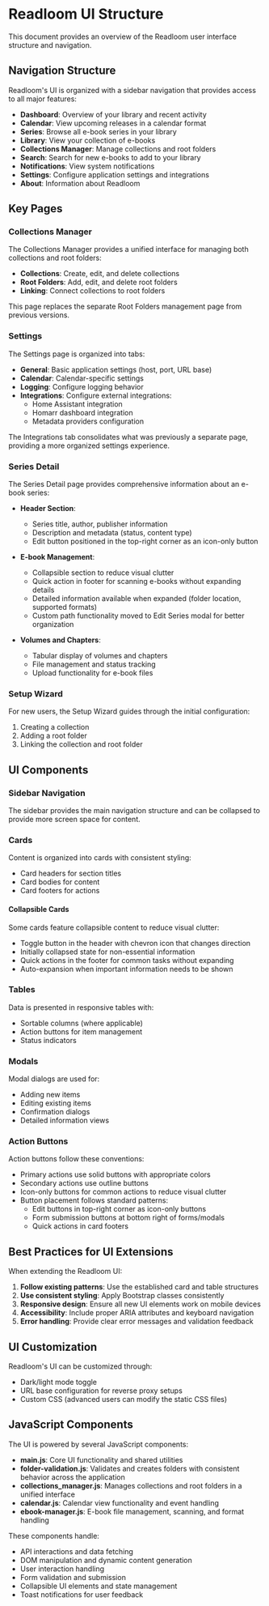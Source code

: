 # Readloom UI Structure

This document provides an overview of the Readloom user interface structure and navigation.

## Navigation Structure

Readloom's UI is organized with a sidebar navigation that provides access to all major features:

- **Dashboard**: Overview of your library and recent activity
- **Calendar**: View upcoming releases in a calendar format
- **Series**: Browse all e-book series in your library
- **Library**: View your collection of e-books
- **Collections Manager**: Manage collections and root folders
- **Search**: Search for new e-books to add to your library
- **Notifications**: View system notifications
- **Settings**: Configure application settings and integrations
- **About**: Information about Readloom

## Key Pages

### Collections Manager

The Collections Manager provides a unified interface for managing both collections and root folders:

- **Collections**: Create, edit, and delete collections
- **Root Folders**: Add, edit, and delete root folders
- **Linking**: Connect collections to root folders

This page replaces the separate Root Folders management page from previous versions.

### Settings

The Settings page is organized into tabs:

- **General**: Basic application settings (host, port, URL base)
- **Calendar**: Calendar-specific settings
- **Logging**: Configure logging behavior
- **Integrations**: Configure external integrations:
  - Home Assistant integration
  - Homarr dashboard integration
  - Metadata providers configuration

The Integrations tab consolidates what was previously a separate page, providing a more organized settings experience.

### Series Detail

The Series Detail page provides comprehensive information about an e-book series:

- **Header Section**: 
  - Series title, author, publisher information
  - Description and metadata (status, content type)
  - Edit button positioned in the top-right corner as an icon-only button

- **E-book Management**: 
  - Collapsible section to reduce visual clutter
  - Quick action in footer for scanning e-books without expanding details
  - Detailed information available when expanded (folder location, supported formats)
  - Custom path functionality moved to Edit Series modal for better organization

- **Volumes and Chapters**: 
  - Tabular display of volumes and chapters
  - File management and status tracking
  - Upload functionality for e-book files

### Setup Wizard

For new users, the Setup Wizard guides through the initial configuration:

1. Creating a collection
2. Adding a root folder
3. Linking the collection and root folder

## UI Components

### Sidebar Navigation

The sidebar provides the main navigation structure and can be collapsed to provide more screen space for content.

### Cards

Content is organized into cards with consistent styling:

- Card headers for section titles
- Card bodies for content
- Card footers for actions

#### Collapsible Cards

Some cards feature collapsible content to reduce visual clutter:

- Toggle button in the header with chevron icon that changes direction
- Initially collapsed state for non-essential information
- Quick actions in the footer for common tasks without expanding
- Auto-expansion when important information needs to be shown

### Tables

Data is presented in responsive tables with:

- Sortable columns (where applicable)
- Action buttons for item management
- Status indicators

### Modals

Modal dialogs are used for:

- Adding new items
- Editing existing items
- Confirmation dialogs
- Detailed information views

### Action Buttons

Action buttons follow these conventions:

- Primary actions use solid buttons with appropriate colors
- Secondary actions use outline buttons
- Icon-only buttons for common actions to reduce visual clutter
- Button placement follows standard patterns:
  - Edit buttons in top-right corner as icon-only buttons
  - Form submission buttons at bottom right of forms/modals
  - Quick actions in card footers

## Best Practices for UI Extensions

When extending the Readloom UI:

1. **Follow existing patterns**: Use the established card and table structures
2. **Use consistent styling**: Apply Bootstrap classes consistently
3. **Responsive design**: Ensure all new UI elements work on mobile devices
4. **Accessibility**: Include proper ARIA attributes and keyboard navigation
5. **Error handling**: Provide clear error messages and validation feedback

## UI Customization

Readloom's UI can be customized through:

- Dark/light mode toggle
- URL base configuration for reverse proxy setups
- Custom CSS (advanced users can modify the static CSS files)

## JavaScript Components

The UI is powered by several JavaScript components:

- **main.js**: Core UI functionality and shared utilities
- **folder-validation.js**: Validates and creates folders with consistent behavior across the application
- **collections_manager.js**: Manages collections and root folders in a unified interface
- **calendar.js**: Calendar view functionality and event handling
- **ebook-manager.js**: E-book file management, scanning, and format handling

These components handle:
- API interactions and data fetching
- DOM manipulation and dynamic content generation
- User interaction handling
- Form validation and submission
- Collapsible UI elements and state management
- Toast notifications for user feedback

